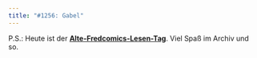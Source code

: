 ```yaml
---
title: "#1256: Gabel"
---
```


P.S.:
Heute ist der <a href="http://www.fonflatter.de/dateien/kalender_fonflatter_2009.pdf"><strong>Alte-Fredcomics-Lesen-Tag</strong></a>. Viel Spaß im Archiv und so.

